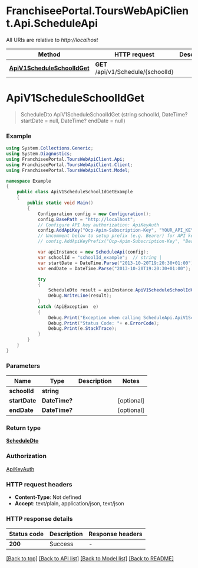 # FranchiseePortal.ToursWebApiClient.Api.ScheduleApi

All URIs are relative to *http://localhost*

Method | HTTP request | Description
------------- | ------------- | -------------
[**ApiV1ScheduleSchoolIdGet**](ScheduleApi.md#apiv1scheduleschoolidget) | **GET** /api/v1/Schedule/{schoolId} | 


<a name="apiv1scheduleschoolidget"></a>
# **ApiV1ScheduleSchoolIdGet**
> ScheduleDto ApiV1ScheduleSchoolIdGet (string schoolId, DateTime? startDate = null, DateTime? endDate = null)



### Example
```csharp
using System.Collections.Generic;
using System.Diagnostics;
using FranchiseePortal.ToursWebApiClient.Api;
using FranchiseePortal.ToursWebApiClient.Client;
using FranchiseePortal.ToursWebApiClient.Model;

namespace Example
{
    public class ApiV1ScheduleSchoolIdGetExample
    {
        public static void Main()
        {
            Configuration config = new Configuration();
            config.BasePath = "http://localhost";
            // Configure API key authorization: ApiKeyAuth
            config.AddApiKey("Ocp-Apim-Subscription-Key", "YOUR_API_KEY");
            // Uncomment below to setup prefix (e.g. Bearer) for API key, if needed
            // config.AddApiKeyPrefix("Ocp-Apim-Subscription-Key", "Bearer");

            var apiInstance = new ScheduleApi(config);
            var schoolId = "schoolId_example";  // string | 
            var startDate = DateTime.Parse("2013-10-20T19:20:30+01:00");  // DateTime? |  (optional) 
            var endDate = DateTime.Parse("2013-10-20T19:20:30+01:00");  // DateTime? |  (optional) 

            try
            {
                ScheduleDto result = apiInstance.ApiV1ScheduleSchoolIdGet(schoolId, startDate, endDate);
                Debug.WriteLine(result);
            }
            catch (ApiException  e)
            {
                Debug.Print("Exception when calling ScheduleApi.ApiV1ScheduleSchoolIdGet: " + e.Message );
                Debug.Print("Status Code: "+ e.ErrorCode);
                Debug.Print(e.StackTrace);
            }
        }
    }
}
```

### Parameters

Name | Type | Description  | Notes
------------- | ------------- | ------------- | -------------
 **schoolId** | **string**|  | 
 **startDate** | **DateTime?**|  | [optional] 
 **endDate** | **DateTime?**|  | [optional] 

### Return type

[**ScheduleDto**](ScheduleDto.md)

### Authorization

[ApiKeyAuth](../README.md#ApiKeyAuth)

### HTTP request headers

 - **Content-Type**: Not defined
 - **Accept**: text/plain, application/json, text/json


### HTTP response details
| Status code | Description | Response headers |
|-------------|-------------|------------------|
| **200** | Success |  -  |

[[Back to top]](#) [[Back to API list]](../README.md#documentation-for-api-endpoints) [[Back to Model list]](../README.md#documentation-for-models) [[Back to README]](../README.md)

